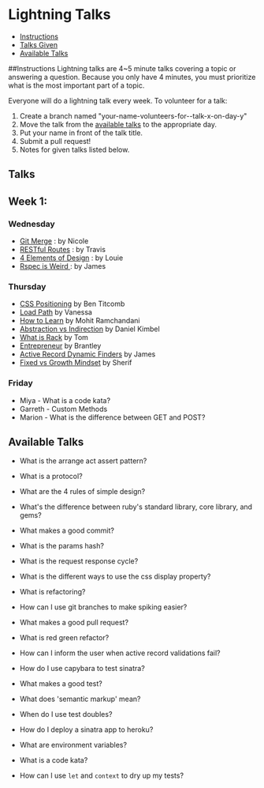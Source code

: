 # Lightning Talks
* [Instructions](#instuctions)
* [Talks Given](#talks)
* [Available Talks](#available-talks)

##Instructions
Lightning talks are 4~5 minute talks covering a topic or answering a question.
Because you only have 4 minutes, you must prioritize what is the most important
part of a topic.

Everyone will do a lightning talk every week. To volunteer for a talk:

1. Create a branch named "your-name-volunteers-for--talk-x-on-day-y"
2. Move the talk from the [available talks](#availabl-talks) to the appropriate
   day.
3. Put your name in front of the talk title.
4. Submit a pull request!
5. Notes for given talks listed below.

## Talks
## Week 1:
###  Wednesday
* [Git Merge](lightning-talks/merge-by-nicole.md) : by Nicole
* [RESTful Routes](lightning-talks/restful-routes-by-travis.md) : by Travis
* [4 Elements of Design](lightning-talks/4-elements-of-simple-design.md) : by Louie
* [Rspec is Weird ](lightning-talks/expect-with-rspec.md) : by James


### Thursday
* [CSS Positioning](lightning-talks/positioning-with-css-by-ben.md) by Ben Titcomb
* [Load Path](lightning-talks/load-path-by-vanessa.md) by Vanessa
* [How to Learn](lightning-talks/how-to-learn-by-mo.md) by Mohit Ramchandani
* [Abstraction vs Indirection](lightning-talks/abstraction-vs-indirection-by-daniel.md) by Daniel Kimbel
* [What is Rack](lightning-talks/what-is-rack-by-tom.md) by Tom 
* [Entrepreneur](lightning-talks/entrepreneur-by-brantley.md) by Brantley
* [Active Record Dynamic Finders](lightning-talks/ar-finders-by-james.md) by James 
* [Fixed vs Growth Mindset](lightning-talks/fixed-mindset-vs-growth-mindset-by-sherif.md) by Sherif

### Friday
* Miya - What is a code kata?
* Garreth - Custom Methods
* Marion - What is the difference between GET and POST?

## Available Talks
* What is the  arrange act assert pattern?
* What is a protocol?
* What are the 4 rules of simple design?
* What's the difference between ruby's standard library, core library, and gems?
* What makes a good commit?
* What is the params hash?
* What is the request response cycle?
* What is the different ways to use the css display property?
* What is refactoring?
* How can I use git branches to make spiking easier?
* What makes a good pull request?
* What is red green refactor?
* How can I inform the user when active record validations fail?
* How do I use capybara to test sinatra?
* What makes a good test?

* What does 'semantic markup' mean?
* When do I use test doubles?
* How do I deploy a sinatra app to heroku?
* What are environment variables?
* What is a code kata?
* How can I use `let` and `context` to dry up my tests?
